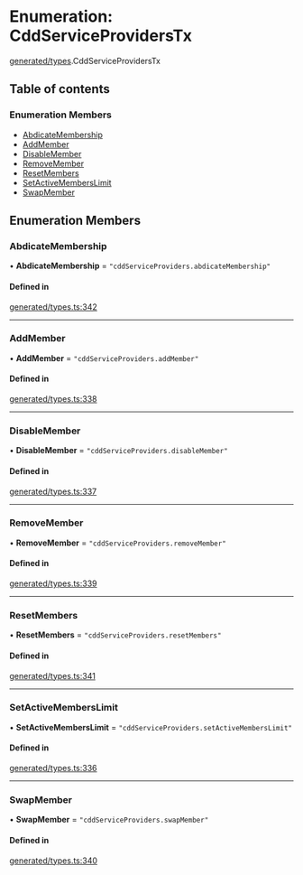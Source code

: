 # Enumeration: CddServiceProvidersTx

[generated/types](../wiki/generated.types).CddServiceProvidersTx

## Table of contents

### Enumeration Members

- [AbdicateMembership](../wiki/generated.types.CddServiceProvidersTx#abdicatemembership)
- [AddMember](../wiki/generated.types.CddServiceProvidersTx#addmember)
- [DisableMember](../wiki/generated.types.CddServiceProvidersTx#disablemember)
- [RemoveMember](../wiki/generated.types.CddServiceProvidersTx#removemember)
- [ResetMembers](../wiki/generated.types.CddServiceProvidersTx#resetmembers)
- [SetActiveMembersLimit](../wiki/generated.types.CddServiceProvidersTx#setactivememberslimit)
- [SwapMember](../wiki/generated.types.CddServiceProvidersTx#swapmember)

## Enumeration Members

### AbdicateMembership

• **AbdicateMembership** = ``"cddServiceProviders.abdicateMembership"``

#### Defined in

[generated/types.ts:342](https://github.com/PolymeshAssociation/polymesh-sdk/blob/fe2e6dd1/src/generated/types.ts#L342)

___

### AddMember

• **AddMember** = ``"cddServiceProviders.addMember"``

#### Defined in

[generated/types.ts:338](https://github.com/PolymeshAssociation/polymesh-sdk/blob/fe2e6dd1/src/generated/types.ts#L338)

___

### DisableMember

• **DisableMember** = ``"cddServiceProviders.disableMember"``

#### Defined in

[generated/types.ts:337](https://github.com/PolymeshAssociation/polymesh-sdk/blob/fe2e6dd1/src/generated/types.ts#L337)

___

### RemoveMember

• **RemoveMember** = ``"cddServiceProviders.removeMember"``

#### Defined in

[generated/types.ts:339](https://github.com/PolymeshAssociation/polymesh-sdk/blob/fe2e6dd1/src/generated/types.ts#L339)

___

### ResetMembers

• **ResetMembers** = ``"cddServiceProviders.resetMembers"``

#### Defined in

[generated/types.ts:341](https://github.com/PolymeshAssociation/polymesh-sdk/blob/fe2e6dd1/src/generated/types.ts#L341)

___

### SetActiveMembersLimit

• **SetActiveMembersLimit** = ``"cddServiceProviders.setActiveMembersLimit"``

#### Defined in

[generated/types.ts:336](https://github.com/PolymeshAssociation/polymesh-sdk/blob/fe2e6dd1/src/generated/types.ts#L336)

___

### SwapMember

• **SwapMember** = ``"cddServiceProviders.swapMember"``

#### Defined in

[generated/types.ts:340](https://github.com/PolymeshAssociation/polymesh-sdk/blob/fe2e6dd1/src/generated/types.ts#L340)
